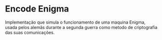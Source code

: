 # Encode Enigma
 Implementação que simula o funcionamento de uma maquina Enigma, usada pelos alemãs durante a segunda guerra como metodo de criptografia das suas comunicações.
